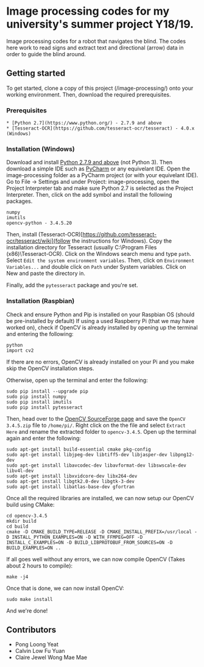 # Image processing codes for my university's summer project Y18/19.

Image processing codes for a robot that navigates the blind. The codes here work to read signs and extract text and directional (arrow) data in order to guide the blind around.

## Getting started

To get started, clone a copy of this project (/image-processing/) onto your working environment. Then, download the required prerequisites.

### Prerequisites
```
* [Python 2.7](https://www.python.org/) - 2.7.9 and above
* [Tesseract-OCR](https://github.com/tesseract-ocr/tesseract) - 4.0.x (Windows)
```

### Installation (Windows)

Download and install [Python 2.7.9 and above](https://www.python.org/downloads/) (not Python 3). Then download a simple IDE such as [PyCharm](https://www.jetbrains.com/pycharm/) or any equivelant IDE.
Open the image-processing folder as a PyCharm project (or with your equivelant IDE). Go to File -> Settings and under Project: image-processing, open the Project Interpreter tab and make sure Python 2.7 is selected as the Project Interpreter. Then, click on the add symbol and install the following packages.
```
numpy
imutils
opencv-python - 3.4.5.20
```
Then, install (Tesseract-OCR)[https://github.com/tesseract-ocr/tesseract/wiki](follow the instructions for Windows). Copy the installation directory for Tesseract (usually C:\Program Files (x86)\Tesseract-OCR). Click on the Windows search menu and type `path`. Select `Edit the system environment variables`. Then, click on `Environment Variables...` and double click on `Path` under System variables. Click on New and paste the directory in.

Finally, add the `pytesseract` package and you're set.

### Installation (Raspbian)

Check and ensure Python and Pip is installed on your Raspbian OS (should be pre-installed by default) If using a used Raspberry Pi (that we may have worked on), check if OpenCV is already installed by opening up the terminal and entering the following:
```
python
import cv2
```
If there are no errors, OpenCV is already installed on your Pi and you make skip the OpenCV installation steps.

Otherwise, open up the terminal and enter the following:
```
sudo pip install --upgrade pip
sudo pip install numpy
sudo pip install imutils
sudo pip install pytesseract
```
Then, head over to the [OpenCV SourceForge page](https://sourceforge.net/projects/opencvlibrary/files/3.4.5/) and save the `OpenCV 3.4.5.zip` file to `/home/pi/`. Right click on the the file and select `Extract Here` and rename the extracted folder to `opencv-3.4.5`. Open up the terminal again and enter the following:
```
sudo apt-get install build-essential cmake pkg-config
sudo apt-get install libjpeg-dev libtiff5-dev libjasper-dev libpng12-dev
sudo apt-get install libavcodec-dev libavformat-dev libswscale-dev libv4l-dev
sudo apt-get install libxvidcore-dev libx264-dev
sudo apt-get install libgtk2.0-dev libgtk-3-dev
sudo apt-get install libatlas-base-dev gfortran
```
Once all the required libraries are installed, we can now setup our OpenCV build using CMake:
```
cd opencv-3.4.5
mkdir build
cd build
cmake -D CMAKE_BUILD_TYPE=RELEASE -D CMAKE_INSTALL_PREFIX=/usr/local -D INSTALL_PYTHON_EXAMPLES=ON -D WITH_FFMPEG=OFF -D INSTALL_C_EXAMPLES=ON -D BUILD_LIBPROTOBUF_FROM_SOURCES=ON -D BUILD_EXAMPLES=ON ..
```
If all goes well without any errors, we can now compile OpenCV (Takes about 2 hours to compile):
```
make -j4
```
Once that is done, we can now install OpenCV:
```
sudo make install
```
And we're done!

## Contributors

* Pong Loong Yeat
* Calvin Low Fu Yuan
* Claire Jewel Wong Mae Mae
